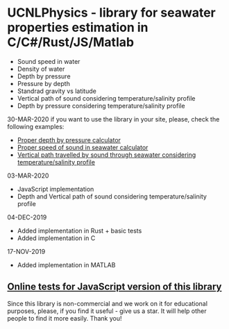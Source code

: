 # UCNLPhysics - library for seawater properties estimation in C/C#/Rust/JS/Matlab
* Sound speed in water
* Density of water
* Depth by pressure
* Pressure by depth
* Standrad gravity vs latitude
* Vertical path of sound considering temperature/salinity profile
* Depth by pressure considering temperature/salinity profile

30-MAR-2020
if you want to use the library in your site, please, check the following examples:  
- [Proper depth by pressure calculator](https://alekunderwater.github.io/proper_depth_calculator.html)
- [Proper speed of sound in seawater calculator](https://alekunderwater.github.io/proper_speed_of_sound_calculator.html)
- [Vertical path travelled by sound through seawater considering temperature/salinity profile](https://alekunderwater.github.io/proper_vsound_distance_calculator.html)

03-MAR-2020
- JavaScript implementation
- Depth and Vertical path of sound considering temperature/salinity profile

04-DEC-2019
- Added implementation in Rust + basic tests
- Added implementation in C

17-NOV-2019
- Added implementation in MATLAB


## [Online tests for JavaScript version of this library](https://ucnl.github.io/UCNLPhysics/JS/ucnlphysics_js_tests.html)

Since this library is non-commercial and we work on it for educational purposes, please, if you find it useful - give us a star. It will help other people to find it more easily. Thank you!
